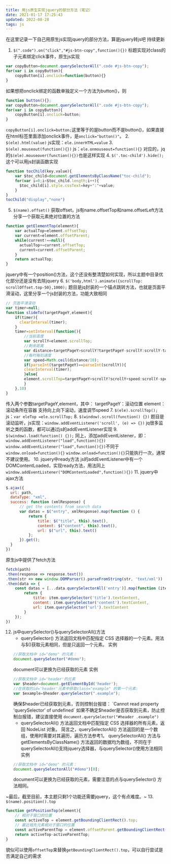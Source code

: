 ```yaml
---
title: 用js原生实现jquery的部分方法（笔记）
date: 2021-01-17 17:25:43
updated: 2022-08-28
tags: js
---
```

在这里记录一下自己用原生js实现jquery的部分方法，算是jquery转js吧
持续更新
<!--more-->
1. `$(".code").on("click","#js-btn-copy",function(){})`
标题实现对class的子元素绑定click事件，原生js实现
```js
var copyButton=document.querySelectorAll(".code #js-btn-copy");
for(var i in copyButton){
    copyButton[i].onclick=function(button){}
}
```
如果想把onclick绑定的函数单独定义一个方法为button()，则
```js
function button(){};
var copyButton=document.querySelectorAll(".code #js-btn-copy");
for(var i in copyButton){
    copyButton[i].onclick=button;
}
```
`copyButton[i].onclick=button;`这里等于的是button而不是button()，如果直接在html标签里面添加onclick事件，是`onclick="button()"`。
2. `$(ele).html(value)`
js实现：`ele.innerHTML=value`
3. `$(ele).mouseout(function(){})`
js：`ele.onmouseout=function(){}`
对应的，jq的`$(ele).mouseover(function(){})`也是这样实现
4. `$('.toc-child').hide();`
这个可以用js封装函数实现
```js
function tocChild(key,value){
    var $toc_child=document.getElementsByClassName("toc-child");
    for(var i=0;i<$toc_child.length;i++){
      $toc_child[i].style.cssText=key+":"+value;
    }
}
tocChild("display","none")
```
5. `$(name).offset()`
获取offset，js有name.offsetTop和name.offsetLeft方法
分享一个获取元素绝对位置的方法
```js
function getElementTop(element){
    var actualTop=element.offsetTop;
    var current=element.offsetParent;
    while(current!==null){
      actualTop+=current.offsetTop;
      current=current.offsetParent;
    }
    return actualTop;
}
```
jquery中有一个position()方法，这个还没有整清楚如何实现，所以主题中目录优化部分还是没有去除jquery
6. `$('body,html').animate({scrollTop: scrollOffset.top-50},1000);`
题目是jq封装的一个锚点跳转方法，也就是页面平滑滚动，这里分享一个js封装的方法，功能大致相同
```js
// 页面平滑滚动
var timer=null;
function slideTo(targetPageY,element){
    if(timer){
      clearInterval(timer);
    }
    timer=setInterval(function(){
        //当前高度
        var scrollY=element.scrollTop;
        //剩余距离
        var distance=targetPageY>scrollY?targetPageY-scrollY:scrollY-targetPageY;
        //每时每刻速度
        var speed=Math.ceil(distance/10);
        if(parseInt(targetPageY)==parseInt(scrollY)){
        clearInterval(timer);
        }else{
        element.scrollTop=targetPageY>scrollY?scrollY+speed:scrollY-speed;
        }
    },10)
}
```
传入两个参数targetPageY,element，其中：
targetPageY：滚动位置
element：滚动条所在容器
支持向上向下滚动，速度调节speed
7. `$(ele).scrollTop();`
js：`var eleTop =ele.scrollTop;`
8. `$(window).scroll(function() {})`
题目是滚动监听，js实现：`window.addEventListener('scroll', (e) => {})`
jq很多监听之类的函数，都可以通过js的addEventListener实现
9. `$(window).load(function() {});`
同上，添加addEventListener，即：`window.addEventListener("load",function(){})`
`window.addEventListener("load",function(){})`不同于`window.onload=function(){}`
`window.onload=function(){}`只能执行一次，通常不建议使用。
10. jquery中ready方法
js的addEventListener中有一个DOMContentLoaded，实现ready方法，用法同上
`window.addEventListener("DOMContentLoaded",function(){})`
11. jquery中ajax方法
```js
$.ajax({
  url: path,
  dataType: "xml",
  success: function (xmlResponse) {
      // get the contents from search data
      var datas = $("entry", xmlResponse).map(function () {
          return {
              title: $("title", this).text(),
              content: $("content", this).text(),
              url: $("url", this).text()
          };
      }).get();
  }
})
```
原生js中提供了fetch方法
```js
fetch(path)
.then(response => response.text())
.then(str => new window.DOMParser().parseFromString(str, 'text/xml'))
.then(data => {
    const datas = [...data.querySelectorAll('entry')].map(function (item) {
        return {
            title: item.querySelector('title').textContent,
            content: item.querySelector('content').textContent,
            url: item.querySelector('url').textContent
        }
    });
})
```
12. js中querySelector()与querySelectorAll()方法
    * querySelector() 方法返回文档中匹配指定 CSS 选择器的一个元素。用法与$()获取元素相同，但是只返回一个元素。
    实例
    ```js
    //获取文档中 id="demo" 的元素：
    document.querySelector("#demo");
    ```
    document可以更换为已经获取的元素
    实例
    ```js
    //获取文档中 id='header'的元素
    var $header=document.getElementById('header');
    //在获取的id='header'元素中获取class="example" 的第一个元素:
    var $example=$header.querySelector(".example");
    ```
    确保$header已经获取到元素，否则控制台报错：
    `Cannot read property 'querySelector' of undefined`
    如果不确定$header是否获取到元素，防止控制台报错，建议直接使用
    `document.querySelector("#header .example")`
    * querySelectorAll() 方法返回文档中匹配指定 CSS 选择器的所有元素，返回 NodeList 对象。
    简言之，querySelectorAll() 方法返回的是一个数组，使用时需要对其遍历，遍历方法参考1。
    querySelectorAll() 方法与getElementsByClassName() 方法返回的数据均为数组，不同在于querySelectorAll()支持jquery选择器，与querySelector()使用方法相同
    实例
    ```js
    //获取文档中 id="demo" 的元素：
    document.querySelectorAll("#demo")[0];
    ```
    document可以更换为已经获取的元素，需要注意的点与querySelector() 方法相同。

~最后，截至目前，本主题只剩1个功能还需要jquery，这个有点难度。~
13. `$(name).position().top`
```js
function getPositionTop(element){
    // 相对于窗口的位置
    const activeTop = element.getBoundingClientRect().top;
    // 最近祖先元素相对于窗口的位置
    const activeParentTop = element.offsetParent.getBoundingClientRect().top;
    return activeTop-activeParentTop;
}
```
貌似可以使用`offsetTop`来替换`getBoundingClientRect().top`，可以自行尝试是否满足自己的需求
